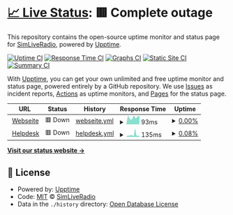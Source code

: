 # [📈 Live Status](https://SimLive-Radio.github.io/status-page): <!--live status--> **🟥 Complete outage**

This repository contains the open-source uptime monitor and status page for [SimLiveRadio](https://simliveradio.net/), powered by [Upptime](https://github.com/upptime/upptime).

[![Uptime CI](https://github.com/SimLive-Radio/status-page/workflows/Uptime%20CI/badge.svg)](https://github.com/SimLive-Radio/status-page/actions?query=workflow%3A%22Uptime+CI%22)
[![Response Time CI](https://github.com/SimLive-Radio/status-page/workflows/Response%20Time%20CI/badge.svg)](https://github.com/SimLive-Radio/status-page/actions?query=workflow%3A%22Response+Time+CI%22)
[![Graphs CI](https://github.com/SimLive-Radio/status-page/workflows/Graphs%20CI/badge.svg)](https://github.com/SimLive-Radio/status-page/actions?query=workflow%3A%22Graphs+CI%22)
[![Static Site CI](https://github.com/SimLive-Radio/status-page/workflows/Static%20Site%20CI/badge.svg)](https://github.com/SimLive-Radio/status-page/actions?query=workflow%3A%22Static+Site+CI%22)
[![Summary CI](https://github.com/SimLive-Radio/status-page/workflows/Summary%20CI/badge.svg)](https://github.com/SimLive-Radio/status-page/actions?query=workflow%3A%22Summary+CI%22)

With [Upptime](https://upptime.js.org), you can get your own unlimited and free uptime monitor and status page, powered entirely by a GitHub repository. We use [Issues](https://github.com/SimLive-Radio/status-page/issues) as incident reports, [Actions](https://github.com/SimLive-Radio/status-page/actions) as uptime monitors, and [Pages](https://SimLive-Radio.github.io/status-page) for the status page.

<!--start: status pages-->
<!-- This summary is generated by Upptime (https://github.com/upptime/upptime) -->
<!-- Do not edit this manually, your changes will be overwritten -->
<!-- prettier-ignore -->
| URL | Status | History | Response Time | Uptime |
| --- | ------ | ------- | ------------- | ------ |
| <img alt="" src="https://icons.duckduckgo.com/ip3/www.simliveradio.net.ico" height="13"> [Webseite](https://www.simliveradio.net) | 🟥 Down | [webseite.yml](https://github.com/SimLive-Radio/status-page/commits/HEAD/history/webseite.yml) | <details><summary><img alt="Response time graph" src="./graphs/webseite/response-time-week.png" height="20"> 93ms</summary><br><a href="https://SimLive-Radio.github.io/status-page/history/webseite"><img alt="Response time 84" src="https://img.shields.io/endpoint?url=https%3A%2F%2Fraw.githubusercontent.com%2FSimLive-Radio%2Fstatus-page%2FHEAD%2Fapi%2Fwebseite%2Fresponse-time.json"></a><br><a href="https://SimLive-Radio.github.io/status-page/history/webseite"><img alt="24-hour response time 100" src="https://img.shields.io/endpoint?url=https%3A%2F%2Fraw.githubusercontent.com%2FSimLive-Radio%2Fstatus-page%2FHEAD%2Fapi%2Fwebseite%2Fresponse-time-day.json"></a><br><a href="https://SimLive-Radio.github.io/status-page/history/webseite"><img alt="7-day response time 93" src="https://img.shields.io/endpoint?url=https%3A%2F%2Fraw.githubusercontent.com%2FSimLive-Radio%2Fstatus-page%2FHEAD%2Fapi%2Fwebseite%2Fresponse-time-week.json"></a><br><a href="https://SimLive-Radio.github.io/status-page/history/webseite"><img alt="30-day response time 90" src="https://img.shields.io/endpoint?url=https%3A%2F%2Fraw.githubusercontent.com%2FSimLive-Radio%2Fstatus-page%2FHEAD%2Fapi%2Fwebseite%2Fresponse-time-month.json"></a><br><a href="https://SimLive-Radio.github.io/status-page/history/webseite"><img alt="1-year response time 84" src="https://img.shields.io/endpoint?url=https%3A%2F%2Fraw.githubusercontent.com%2FSimLive-Radio%2Fstatus-page%2FHEAD%2Fapi%2Fwebseite%2Fresponse-time-year.json"></a></details> | <details><summary><a href="https://SimLive-Radio.github.io/status-page/history/webseite">0.00%</a></summary><a href="https://SimLive-Radio.github.io/status-page/history/webseite"><img alt="All-time uptime 0.00%" src="https://img.shields.io/endpoint?url=https%3A%2F%2Fraw.githubusercontent.com%2FSimLive-Radio%2Fstatus-page%2FHEAD%2Fapi%2Fwebseite%2Fuptime.json"></a><br><a href="https://SimLive-Radio.github.io/status-page/history/webseite"><img alt="24-hour uptime 0.00%" src="https://img.shields.io/endpoint?url=https%3A%2F%2Fraw.githubusercontent.com%2FSimLive-Radio%2Fstatus-page%2FHEAD%2Fapi%2Fwebseite%2Fuptime-day.json"></a><br><a href="https://SimLive-Radio.github.io/status-page/history/webseite"><img alt="7-day uptime 0.00%" src="https://img.shields.io/endpoint?url=https%3A%2F%2Fraw.githubusercontent.com%2FSimLive-Radio%2Fstatus-page%2FHEAD%2Fapi%2Fwebseite%2Fuptime-week.json"></a><br><a href="https://SimLive-Radio.github.io/status-page/history/webseite"><img alt="30-day uptime 1.38%" src="https://img.shields.io/endpoint?url=https%3A%2F%2Fraw.githubusercontent.com%2FSimLive-Radio%2Fstatus-page%2FHEAD%2Fapi%2Fwebseite%2Fuptime-month.json"></a><br><a href="https://SimLive-Radio.github.io/status-page/history/webseite"><img alt="1-year uptime 0.00%" src="https://img.shields.io/endpoint?url=https%3A%2F%2Fraw.githubusercontent.com%2FSimLive-Radio%2Fstatus-page%2FHEAD%2Fapi%2Fwebseite%2Fuptime-year.json"></a></details>
| <img alt="" src="https://icons.duckduckgo.com/ip3/help.simliveradio.net.ico" height="13"> [Helpdesk](https://help.simliveradio.net) | 🟥 Down | [helpdesk.yml](https://github.com/SimLive-Radio/status-page/commits/HEAD/history/helpdesk.yml) | <details><summary><img alt="Response time graph" src="./graphs/helpdesk/response-time-week.png" height="20"> 135ms</summary><br><a href="https://SimLive-Radio.github.io/status-page/history/helpdesk"><img alt="Response time 82" src="https://img.shields.io/endpoint?url=https%3A%2F%2Fraw.githubusercontent.com%2FSimLive-Radio%2Fstatus-page%2FHEAD%2Fapi%2Fhelpdesk%2Fresponse-time.json"></a><br><a href="https://SimLive-Radio.github.io/status-page/history/helpdesk"><img alt="24-hour response time 54" src="https://img.shields.io/endpoint?url=https%3A%2F%2Fraw.githubusercontent.com%2FSimLive-Radio%2Fstatus-page%2FHEAD%2Fapi%2Fhelpdesk%2Fresponse-time-day.json"></a><br><a href="https://SimLive-Radio.github.io/status-page/history/helpdesk"><img alt="7-day response time 135" src="https://img.shields.io/endpoint?url=https%3A%2F%2Fraw.githubusercontent.com%2FSimLive-Radio%2Fstatus-page%2FHEAD%2Fapi%2Fhelpdesk%2Fresponse-time-week.json"></a><br><a href="https://SimLive-Radio.github.io/status-page/history/helpdesk"><img alt="30-day response time 87" src="https://img.shields.io/endpoint?url=https%3A%2F%2Fraw.githubusercontent.com%2FSimLive-Radio%2Fstatus-page%2FHEAD%2Fapi%2Fhelpdesk%2Fresponse-time-month.json"></a><br><a href="https://SimLive-Radio.github.io/status-page/history/helpdesk"><img alt="1-year response time 82" src="https://img.shields.io/endpoint?url=https%3A%2F%2Fraw.githubusercontent.com%2FSimLive-Radio%2Fstatus-page%2FHEAD%2Fapi%2Fhelpdesk%2Fresponse-time-year.json"></a></details> | <details><summary><a href="https://SimLive-Radio.github.io/status-page/history/helpdesk">0.08%</a></summary><a href="https://SimLive-Radio.github.io/status-page/history/helpdesk"><img alt="All-time uptime 0.01%" src="https://img.shields.io/endpoint?url=https%3A%2F%2Fraw.githubusercontent.com%2FSimLive-Radio%2Fstatus-page%2FHEAD%2Fapi%2Fhelpdesk%2Fuptime.json"></a><br><a href="https://SimLive-Radio.github.io/status-page/history/helpdesk"><img alt="24-hour uptime 0.00%" src="https://img.shields.io/endpoint?url=https%3A%2F%2Fraw.githubusercontent.com%2FSimLive-Radio%2Fstatus-page%2FHEAD%2Fapi%2Fhelpdesk%2Fuptime-day.json"></a><br><a href="https://SimLive-Radio.github.io/status-page/history/helpdesk"><img alt="7-day uptime 0.08%" src="https://img.shields.io/endpoint?url=https%3A%2F%2Fraw.githubusercontent.com%2FSimLive-Radio%2Fstatus-page%2FHEAD%2Fapi%2Fhelpdesk%2Fuptime-week.json"></a><br><a href="https://SimLive-Radio.github.io/status-page/history/helpdesk"><img alt="30-day uptime 1.40%" src="https://img.shields.io/endpoint?url=https%3A%2F%2Fraw.githubusercontent.com%2FSimLive-Radio%2Fstatus-page%2FHEAD%2Fapi%2Fhelpdesk%2Fuptime-month.json"></a><br><a href="https://SimLive-Radio.github.io/status-page/history/helpdesk"><img alt="1-year uptime 0.01%" src="https://img.shields.io/endpoint?url=https%3A%2F%2Fraw.githubusercontent.com%2FSimLive-Radio%2Fstatus-page%2FHEAD%2Fapi%2Fhelpdesk%2Fuptime-year.json"></a></details>

<!--end: status pages-->

[**Visit our status website →**](https://SimLive-Radio.github.io/status-page)

## 📄 License

- Powered by: [Upptime](https://github.com/upptime/upptime)
- Code: [MIT](./LICENSE) © [SimLiveRadio](https://simliveradio.net/)
- Data in the `./history` directory: [Open Database License](https://opendatacommons.org/licenses/odbl/1-0/)
